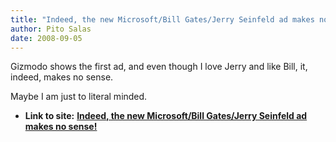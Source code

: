 ```yaml
---
title: "Indeed, the new Microsoft/Bill Gates/Jerry Seinfeld ad makes no sense!"
author: Pito Salas
date: 2008-09-05
---
```


Gizmodo shows the first ad, and even though I love Jerry and like Bill, it,
indeed, makes no sense.

Maybe I am just to literal minded.


* **Link to site:** **[Indeed, the new Microsoft/Bill Gates/Jerry Seinfeld ad makes no sense!](None)**
